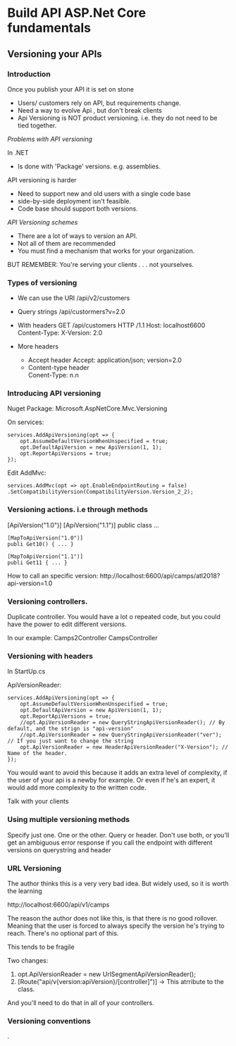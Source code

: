 # Build API ASP.Net Core fundamentals

## Versioning your APIs

### Introduction

Once you publish your API it is set on stone

  - Users/ customers rely on API, but requirements change.
  - Need a way to evolve Api , but don't break clients
  - Api Versioning is NOT product versioning.
        i.e. they do not need to be tied together.

*Problems with API versioning*

In .NET
  - Is done with 'Package' versions. e.g. assemblies.

API versioning is harder
  - Need to support new and old users with a single code base
  - side-by-side deployment isn't feasible.
  - Code base should support both versions.

*API Versioning schemes*
  - There are a lot of ways to version an API.
  - Not all of them are recommended
  - You must find a mechanism that works for your organization.

  BUT REMEMBER: You're serving your clients . . .  not yourselves.

### Types of versioning

* We can use the URI
    /api/v2/customers

* Query strings
    /api/custormers?v=2.0

* With headers
    GET /api/customers  HTTP /1.1
    Host: localhost6600
    Content-Type:
    X-Version: 2.0

* More headers
    - Accept header
        Accept: application/json; version=2.0
    - Content-type header   
        Conent-Type: n.n


### Introducing API versioning

Nuget Package: Microsoft.AspNetCore.Mvc.Versioning

On services:

```
services.AddApiVersioning(opt => {
    opt.AssumeDefaultVersionWhenUnspecified = true;
    opt.DefaultApiVersion = new ApiVersion(1, 1);
    opt.ReportApiVersions = true;
});
```
Edit AddMvc:

`services.AddMvc(opt => opt.EnableEndpointRouting = false)
        .SetCompatibilityVersion(CompatibilityVersion.Version_2_2);`

### Versioning actions. i.e through methods

[ApiVersion("1.0")]
[ApiVersion("1.1")]
public class ...

    [MapToApiVersion("1.0")]
    publi Get10() { ... }

    [MapToApiVersion("1.1")]
    publi Get11 { ... }

How to call an specific version:
    http://localhost:6600/api/camps/atl2018?api-version=1.0


### Versioning controllers.

Duplicate controller. You would have a lot o repeated code, but you could have the power to edit different versions.

In our example:
      Camps2Controller
      CampsController


### Versioning with headers

In StartUp.cs

ApiVersionReader:

```
services.AddApiVersioning(opt => {
    opt.AssumeDefaultVersionWhenUnspecified = true;
    opt.DefaultApiVersion = new ApiVersion(1, 1);
    opt.ReportApiVersions = true;
    //opt.ApiVersionReader = new QueryStringApiVersionReader(); // By default, and the strign is "api-version"
    //opt.ApiVersionReader = new QueryStringApiVersionReader("ver"); // If you just want to change the string
    opt.ApiVersionReader = new HeaderApiVersionReader("X-Version"); // Name of the header.
});
```


You would want to avoid this because it adds an extra level of complexity, if the user of your api is a newby for example. Or even if he's an expert, it would add more complexity to the written code.

Talk with your clients


### Using multiple versioning methods

Specify just one. One or the other. Query or header. Don't use both, or you'll get an ambiguous error response if you call the endpoint with different versions on querystring and header



### URL Versioning

The author thinks this is a very very bad idea. But widely used, so it is worth the learning

http://localhost:6600/api/v1/camps

The reason the author does not like this, is that there is no good rollover.
Meaning that the user is forced to always specify the version he's trying to reach. There's no optional part of this.

This tends to be fragile

Two changes:

1. opt.ApiVersionReader = new UrlSegmentApiVersionReader();
2. [Route("api/v{version:apiVersion}/[controller]")] -> This atrribute to the class.

And you'll need to do that in all of your controllers.



### Versioning conventions

























.

